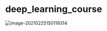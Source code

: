 # deep_learning_course

![image-20210225150119314](/home/kit/deep_learning_course/ch3_cnn/image-20210225150119314.png)